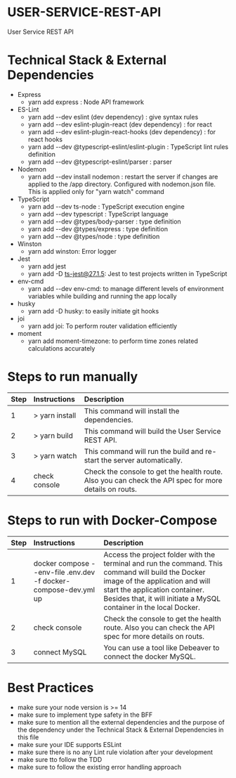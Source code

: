 # USER-SERVICE-REST-API
User Service REST API

# Technical Stack & External Dependencies 
- Express
    - yarn add express : Node API framework
- ES-Lint
    - yarn add --dev eslint (dev dependency) : give syntax rules
    - yarn add --dev eslint-plugin-react (dev dependency) : for react
    - yarn add --dev eslint-plugin-react-hooks (dev dependency) : for react hooks
    - yarn add --dev @typescript-eslint/eslint-plugin : TypeScript lint rules definition
    - yarn add --dev @typescript-eslint/parser : parser
- Nodemon
    - yarn add --dev install nodemon : restart the server if changes are applied to the /app directory. Configured with nodemon.json file. This is applied only for "yarn watch" command
- TypeScript
    - yarn add --dev ts-node : TypeScript execution engine
    - yarn add --dev typescript : TypeScript language
    - yarn add --dev @types/body-parser : type definition
    - yarn add --dev @types/express : type definition
    - yarn add --dev @types/node : type definition
- Winston
    - yarn add winston: Error logger
- Jest
    - yarn add jest
    - yarn add -D ts-jest@27.1.5:  Jest to test projects written in TypeScript
- env-cmd
    - yarn add --dev env-cmd: to manage different levels of environment variables while building and running the app locally
- husky
    - yarn add -D husky: to easily initiate git hooks
- joi
    - yarn add joi: To perform router validation efficiently
- moment
    - yarn add moment-timezone: to perform time zones related calculations accurately

# Steps to run manually
| Step  | Instructions                                | Description                                                                                               |
| ----- |:--------------------------------------------|:--------------------------------------------------------------------------------------------------------- |
| 1     | > yarn install | This command will install the dependencies. |
| 2     | > yarn build | This command will build the User Service REST API. |
| 3     | > yarn watch | This command will run the build and re-start the server automatically. |
| 4     | check console | Check the console to get the health route. Also you can check the API spec for more details on routs. |

# Steps to run with Docker-Compose
| Step  | Instructions                                | Description                                                                                               |
| ----- |:--------------------------------------------|:--------------------------------------------------------------------------------------------------------- |
| 1     | docker compose --env-file .env.dev -f docker-compose-dev.yml up | Access the project folder with the terminal and run the command. This command will build the Docker image of the application and will start the application container. Besides that, it will initiate a MySQL container in the local Docker.|
| 2     | check console | Check the console to get the health route. Also you can check the API spec for more details on routs. |
| 3     | connect MySQL | You can use a tool like Debeaver to connect the docker MySQL. |

# Best Practices
- make sure your node version is >= 14
- make sure to implement type safety in the BFF
- make sure to mention all the external dependencies and the purpose of the dependency under the Technical Stack & External Dependencies in this file
- make sure your IDE supports ESLint
- make sure there is no any Lint rule violation after your development
- make sure tto follow the TDD
- make sure to follow the existing error handling approach